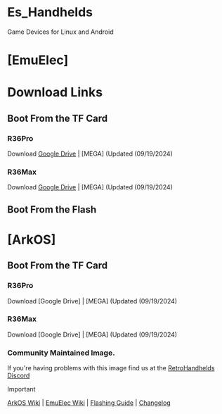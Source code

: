 # Es_Handhelds
Game Devices for Linux and Android

# [EmuElec]
# Download Links
## Boot From the TF Card
### R36Pro
Download [Google Drive](https://drive.google.com/file/d/1nS_MZI08bRWa7lzJr1JWqlq9DCZbicjX/view?usp=drive_link) | [MEGA] (Updated (09/19/2024)

### R36Max
Download [Google Drive](https://drive.google.com/file/d/1ghmlf-igMjMGmMO08KwtSTSRHTLr_CC5/view?usp=drive_link) | [MEGA] (Updated (09/19/2024)

## Boot From the Flash


# [ArkOS]
## Boot From the TF Card
### R36Pro
Download [Google Drive] | [MEGA] (Updated (09/19/2024)

### R36Max
Download [Google Drive] | [MEGA] (Updated (09/19/2024)


### Community Maintained Image.
If you're having problems with this image find us at the [RetroHandhelds Discord](https://discord.gg/RetroHandhelds)

> [!IMPORTANT]

[ArkOS Wiki](https://github.com/christianhaitian/arkos/wiki) | [EmuElec Wiki](https://github.com/EmuELEC/EmuELEC/wiki)  | [Flashing Guide](https://ko-fi.com/post/Installation-Guide-for-ArkOS-v2-0-01272024-J3J6TVPH1) | [Changelog]()
